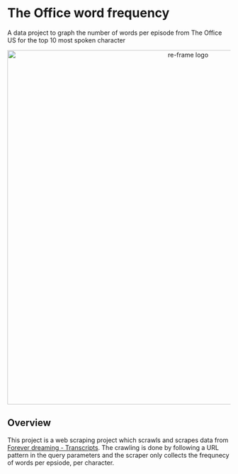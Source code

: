 
# The Office word frequency 
A data project to graph the number of words per episode from The Office US for the top 10 most spoken character
<br>
<p align="center"><img src="https://user-images.githubusercontent.com/33188934/127148143-a4a703ff-93cc-42d3-b0e8-5ea1f5d48590.png" alt="re-frame logo" width=800></a></p>

## Overview 
This project is a web scraping project which scrawls and scrapes data from [Forever dreaming - Transcripts](https://transcripts.foreverdreaming.org/). The crawling is done by following a URL pattern in the query parameters and the scraper only collects the frequnecy of words per epsiode, per character. 

